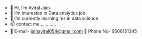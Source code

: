- 👋 Hi, I’m Aviral Jain
- 👀 I’m interested in Data analytics job.
- 🌱 I’m currently learning ms in data science 
- 📫 contact me.............
-   📨 E-mail- jainaviral054@gmail.com
     📱 Phone No- 9506151345
                

<!---
jainaviral054/jainaviral054 is a ✨ special ✨ repository because its `README.md` (this file) appears on your GitHub profile.
You can click the Preview link to take a look at your changes.
--->
